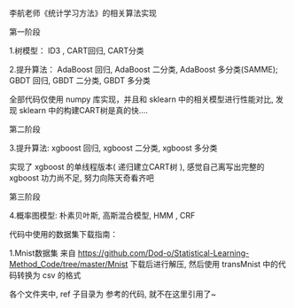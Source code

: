 李航老师《统计学习方法》的相关算法实现

第一阶段

1.树模型： ID3 , CART回归, CART分类

2.提升算法： AdaBoost 回归, AdaBoost 二分类, AdaBoost 多分类(SAMME); GBDT 回归, GBDT 二分类, GBDT 多分类

全部代码仅使用 numpy 库实现，并且和 sklearn 中的相关模型进行性能对比, 发现 sklearn 中的构建CART树是真的快....

第二阶段

3.提升算法: xgboost 回归, xgboost 二分类, xgboost 多分类

实现了 xgboost 的单线程版本( 递归建立CART树 ), 感觉自己离写出完整的xgboost 功力尚不足, 努力向陈天奇看齐吧

第三阶段

4.概率图模型: 朴素贝叶斯, 高斯混合模型, HMM , CRF



代码中使用的数据集下载指南：

1.Mnist数据集 来自 https://github.com/Dod-o/Statistical-Learning-Method_Code/tree/master/Mnist 下载后进行解压,
然后使用 transMnist 中的代码转换为 csv 的格式

各个文件夹中, ref 子目录为 参考的代码, 就不在这里引用了~